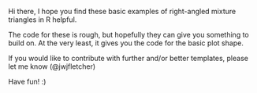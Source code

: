 Hi there, I hope you find these basic examples of right-angled mixture triangles in R helpful.

The code for these is rough, but hopefully they can give you something to build on. At the very least, it gives you the code for the basic plot shape.

If you would like to contribute with further and/or better templates, please let me know (@jwjfletcher)

Have fun! :)

